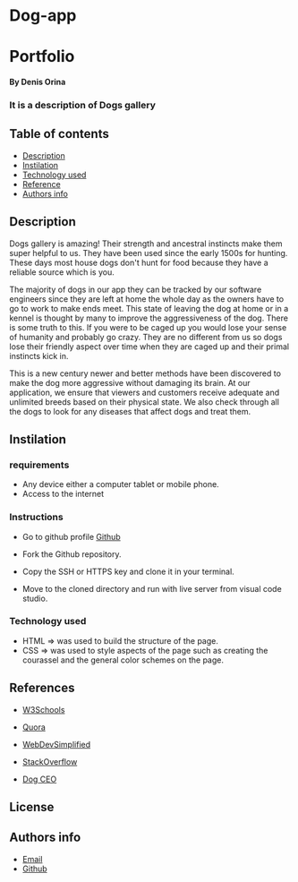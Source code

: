 # Dog-app
# Portfolio

#### By Denis Orina
### It is a description of Dogs gallery

## Table of contents
 + [Description](#description)
 + [Instilation](#instilation)
 + [Technology used](#technology-used)
 + [Reference](#references)
 + [Authors info](#authors-info)
 
 
 ## Description


Dogs gallery is amazing! Their strength and ancestral instincts make them super helpful to us. They have been used since the early 1500s for hunting. These days most house dogs don't hunt for food because they have a reliable source which is you.


The majority of dogs in our app they can be tracked by our software engineers since they are left at home the whole day as the owners have to go to work to make ends meet. This state of leaving the dog at home or in a kennel is thought by many to improve the aggressiveness of the dog. There is some truth to this. If you were to be caged up you would lose your sense of humanity and probably go crazy. They are no different from us so dogs lose their friendly aspect over time when they are caged up and their primal instincts kick in.


This is a new century newer and better methods have been discovered to make the dog more aggressive without damaging its brain. At our application, we ensure that viewers and customers receive adequate and unlimited breeds based on their physical state. We also check through all the dogs to look for any diseases that affect dogs and treat them.

## Instilation

### requirements
* Any device either a computer tablet or mobile phone.
* Access to the internet

### Instructions
* Go to github profile  [Github](https://github.com/Denis4pf/Dog-app/tree/gh-pages)

* Fork the Github repository.
* Copy the SSH or HTTPS key and clone it in your terminal. 
* Move to the cloned directory and run with live server from  visual code studio.

### Technology used

* HTML => was used to build the structure of the page.
* CSS => was used to style aspects of the page such as creating the courassel and the general color schemes on the page.


## References
+ [W3Schools](https://w3schools.com/)
+ [Quora](https://www.quora.com/How-do-I-create-a-hyperlink-in-the-README-file-in-my-GitHub-account-which-would-redirect-to-a-new-page-containing-the-project-explanation)

+ [WebDevSimplified](https://www.youtube.com/c/webdevsimplified)
+ [StackOverflow](https://stackoverflow.com)
+ [Dog CEO](https://dog.ceo/dog-api/)

## License



## Authors info
+ [Email](denis.onwonga@student.moringaschool.com)
+ [Github](https://github.com/Denis4pf)
